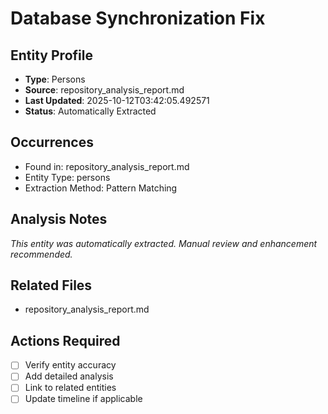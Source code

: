 # Database Synchronization Fix

## Entity Profile
- **Type**: Persons
- **Source**: repository_analysis_report.md
- **Last Updated**: 2025-10-12T03:42:05.492571
- **Status**: Automatically Extracted

## Occurrences
- Found in: repository_analysis_report.md
- Entity Type: persons
- Extraction Method: Pattern Matching

## Analysis Notes
*This entity was automatically extracted. Manual review and enhancement recommended.*

## Related Files
- repository_analysis_report.md

## Actions Required
- [ ] Verify entity accuracy
- [ ] Add detailed analysis
- [ ] Link to related entities
- [ ] Update timeline if applicable
